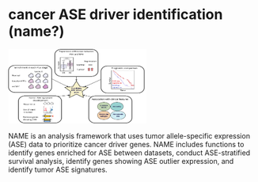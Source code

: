 # cancer ASE driver identification (name?)

<img src="candidate_driver_ID.png" width="280" height="150">

NAME is an analysis framework that uses tumor allele-specific expression (ASE) data to prioritize cancer driver genes. NAME includes functions to identify genes enriched for ASE between datasets, conduct ASE-stratified survival analysis, identify genes showing ASE outlier expression, and identify tumor ASE signatures.